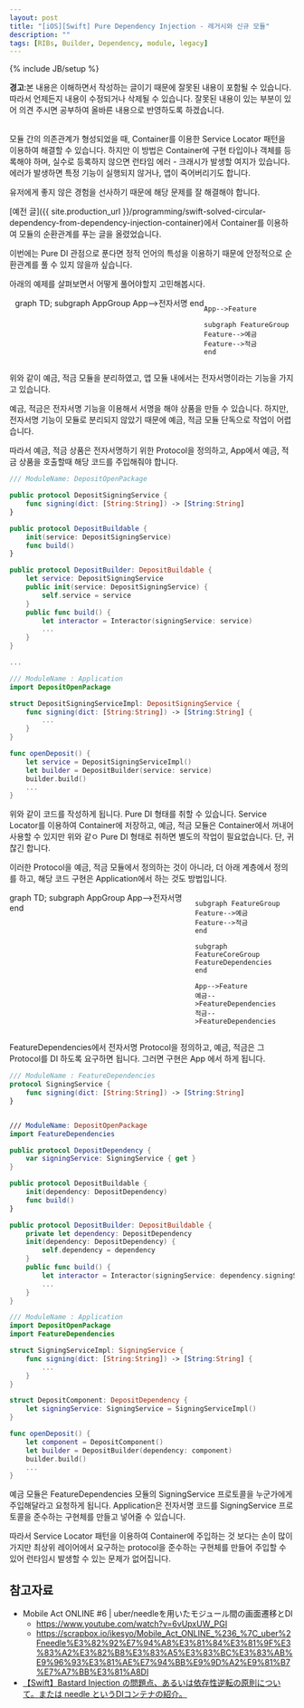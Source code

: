 ```yaml
---
layout: post
title: "[iOS][Swift] Pure Dependency Injection - 레거시와 신규 모듈"
description: ""
tags: [RIBs, Builder, Dependency, module, legacy]
---
```

{% include JB/setup %}

<div class="alert warning"><strong>경고</strong>:본 내용은 이해하면서 작성하는 글이기 때문에 잘못된 내용이 포함될 수 있습니다. 따라서 언제든지 내용이 수정되거나 삭제될 수 있습니다. 잘못된 내용이 있는 부분이 있어 의견 주시면 공부하여 올바른 내용으로 반영하도록 하겠습니다.</div><br/>

모듈 간의 의존관계가 형성되었을 때, Container를 이용한 Service Locator 패턴을 이용하여 해결할 수 있습니다. 하지만 이 방법은 Container에 구현 타입이나 객체를 등록해야 하며, 실수로 등록하지 않으면 런타임 에러 - 크래시가 발생할 여지가 있습니다. 에러가 발생하면 특정 기능이 실행되지 않거나, 앱이 죽어버리기도 합니다.

유저에게 좋지 않은 경험을 선사하기 때문에 해당 문제를 잘 해결해야 합니다.

[예전 글]({{ site.production_url }}/programming/swift-solved-circular-dependency-from-dependency-injection-container)에서 Container를 이용하여 모듈의 순환관계를 푸는 글을 올렸었습니다.

이번에는 Pure DI 관점으로 푼다면 정적 언어의 특성을 이용하기 때문에 안정적으로 순환관계를 풀 수 있지 않을까 싶습니다.

아래의 예제를 살펴보면서 어떻게 풀어야할지 고민해봅시다.

<div class="mermaid" style="display:flex;justify-content:center;"> 
graph TD;
    subgraph AppGroup
    App-->전자서명
    end

    App-->Feature

    subgraph FeatureGroup
    Feature-->예금
    Feature-->적금
    end
</div>

위와 같이 예금, 적금 모듈을 분리하였고, 앱 모듈 내에서는 전자서명이라는 기능을 가지고 있습니다. 

예금, 적금은 전자서명 기능을 이용해서 서명을 해야 상품을 만들 수 있습니다. 하지만, 전자서명 기능이 모듈로 분리되지 않았기 때문에 예금, 적금 모듈 단독으로 작업이 어렵습니다.

따라서 예금, 적금 상품은 전자서명하기 위한 Protocol을 정의하고, App에서 예금, 적금 상품을 호출할때 해당 코드를 주입해줘야 합니다.

```swift
/// ModuleName: DepositOpenPackage

public protocol DepositSigningService {
    func signing(dict: [String:String]) -> [String:String]
}

public protocol DepositBuildable {
    init(service: DepositSigningService)
    func build()
}

public protocol DepositBuilder: DepositBuildable {
    let service: DepositSigningService
    public init(service: DepositSigningService) {
        self.service = service
    }
    public func build() {
        let interactor = Interactor(signingService: service)
        ...
    }
}

...

/// ModuleName : Application
import DepositOpenPackage

struct DepositSigningServiceImpl: DepositSigningService {
    func signing(dict: [String:String]) -> [String:String] {
        ...
    }
}

func openDeposit() {
    let service = DepositSigningServiceImpl()
    let builder = DepositBuilder(service: service)
    builder.build()
    ...
}
```

위와 같이 코드를 작성하게 됩니다. Pure DI 형태를 취할 수 있습니다. Service Locator를 이용하여 Container에 저장하고, 예금, 적금 모듈은 Container에서 꺼내어 사용할 수 있지만 위와 같ㅇ Pure DI 형태로 취하면 별도의 작업이 필요없습니다. 단, 귀찮긴 합니다.

이러한 Protocol을 예금, 적금 모듈에서 정의하는 것이 아니라, 더 아래 계층에서 정의를 하고, 해당 코드 구현은 Application에서 하는 것도 방법입니다.

<div class="mermaid" style="display:flex;justify-content:center;"> 
graph TD;
    subgraph AppGroup
    App-->전자서명
    end

    subgraph FeatureGroup
    Feature-->예금
    Feature-->적금
    end

    subgraph FeatureCoreGroup
    FeatureDependencies
    end

    App-->Feature
    예금-->FeatureDependencies
    적금-->FeatureDependencies
</div>

FeatureDependencies에서 전자서명 Protocol을 정의하고, 예금, 적금은 그 Protocol를 DI 하도록 요구하면 됩니다. 그러면 구현은 App 에서 하게 됩니다.

```swift
/// ModuleName : FeatureDependencies
protocol SigningService {
    func signing(dict: [String:String]) -> [String:String]
}


/// ModuleName: DepositOpenPackage
import FeatureDependencies

public protocol DepositDependency {
    var signingService: SigningService { get }
}

public protocol DepositBuildable {
    init(dependency: DepositDependency)
    func build()
}

public protocol DepositBuilder: DepositBuildable {
    private let dependency: DepositDependency
    init(dependency: DepositDependency) {
        self.dependency = dependency
    }
    public func build() {
        let interactor = Interactor(signingService: dependency.signingService)
        ...
    }
}

/// ModuleName : Application
import DepositOpenPackage
import FeatureDependencies

struct SigningServiceImpl: SigningService {
    func signing(dict: [String:String]) -> [String:String] {
        ...
    }
}

struct DepositComponent: DepositDependency {
    let signingService: SigningService = SigningServiceImpl()
}

func openDeposit() {
    let component = DepositComponent()
    let builder = DepositBuilder(dependency: component)
    builder.build()
    ...
}
```

예금 모듈은 FeatureDependencies 모듈의 SigningService 프로토콜을 누군가에게 주입해달라고 요청하게 됩니다. Application은 전자서명 코드를 SigningService 프로토콜을 준수하는 구현체를 만들고 넣어줄 수 있습니다.

따라서 Service Locator 패턴을 이용하여 Container에 주입하는 것 보다는 손이 많이 가지만 최상위 레이어에서 요구하는 protocol을 준수하는 구현체를 만들어 주입할 수 있어 런타임시 발생할 수 있는 문제가 없어집니다.


## 참고자료
- Mobile Act ONLINE #6 | uber/needleを用いたモジュール間の画面遷移とDI
  - https://www.youtube.com/watch?v=6vUpxUW_PGI
  - https://scrapbox.io/ikesyo/Mobile_Act_ONLINE_%236_%7C_uber%2Fneedle%E3%82%92%E7%94%A8%E3%81%84%E3%81%9F%E3%83%A2%E3%82%B8%E3%83%A5%E3%83%BC%E3%83%AB%E9%96%93%E3%81%AE%E7%94%BB%E9%9D%A2%E9%81%B7%E7%A7%BB%E3%81%A8DI
- [【Swift】Bastard Injection の問題点、あるいは依存性逆転の原則について。または needle というDIコンテナの紹介。](https://qiita.com/YusukeHosonuma/items/77bbb962e8ec4d36cbea)
